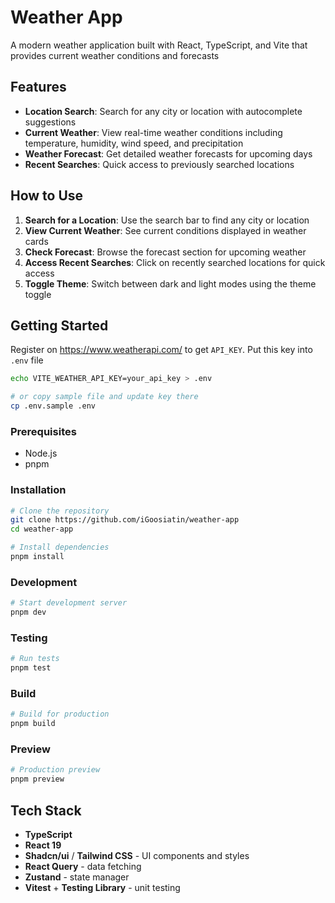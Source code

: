 # Weather App

A modern weather application built with React, TypeScript, and Vite that provides current weather conditions and forecasts

## Features

- **Location Search**: Search for any city or location with autocomplete suggestions
- **Current Weather**: View real-time weather conditions including temperature, humidity, wind speed, and precipitation
- **Weather Forecast**: Get detailed weather forecasts for upcoming days
- **Recent Searches**: Quick access to previously searched locations

## How to Use

1. **Search for a Location**: Use the search bar to find any city or location
2. **View Current Weather**: See current conditions displayed in weather cards
3. **Check Forecast**: Browse the forecast section for upcoming weather
4. **Access Recent Searches**: Click on recently searched locations for quick access
5. **Toggle Theme**: Switch between dark and light modes using the theme toggle

## Getting Started
Register on https://www.weatherapi.com/ to get `API_KEY`.
Put this key into `.env` file
```bash
echo VITE_WEATHER_API_KEY=your_api_key > .env

# or copy sample file and update key there
cp .env.sample .env
```

### Prerequisites
- Node.js
- pnpm

### Installation

```bash
# Clone the repository
git clone https://github.com/iGoosiatin/weather-app
cd weather-app

# Install dependencies
pnpm install
```

### Development

```bash
# Start development server
pnpm dev
```

### Testing

```bash
# Run tests
pnpm test
```

### Build

```bash
# Build for production
pnpm build
```

### Preview
```bash
# Production preview
pnpm preview
```

## Tech Stack
- **TypeScript**
- **React 19**
- **Shadcn/ui** / **Tailwind CSS** - UI components and styles
- **React Query** - data fetching
- **Zustand** - state manager
- **Vitest** + **Testing Library** - unit testing